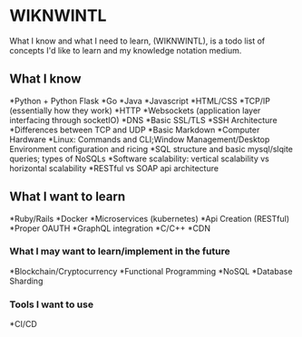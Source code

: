# WIKNWINTL
What I know and what I need to learn, (WIKNWINTL), is a todo list of concepts I'd like to learn and my knowledge notation medium.

## What I know
  *Python + Python Flask
  *Go
  *Java
  *Javascript
  *HTML/CSS
  *TCP/IP (essentially how they work)
  *HTTP 
  *Websockets (application layer interfacing through socketIO)
  *DNS
  *Basic SSL/TLS
  *SSH Architecture
  *Differences between TCP and UDP
  *Basic Markdown
  *Computer Hardware
  *Linux: Commands and CLI;Window Management/Desktop Environment configuration and ricing
  *SQL structure and basic mysql/slqite queries; types of NoSQLs
  *Software scalability: vertical scalability vs horizontal scalability
  *RESTful vs SOAP api architecture
## What I want to learn
  *Ruby/Rails
  *Docker
  *Microservices (kubernetes)
  *Api Creation (RESTful)
  *Proper OAUTH
  *GraphQL integration
  *C/C++
  *CDN
### What I may want to learn/implement in the future
  *Blockchain/Cryptocurrency
  *Functional Programming
  *NoSQL
  *Database Sharding
### Tools I want to use
  *CI/CD

